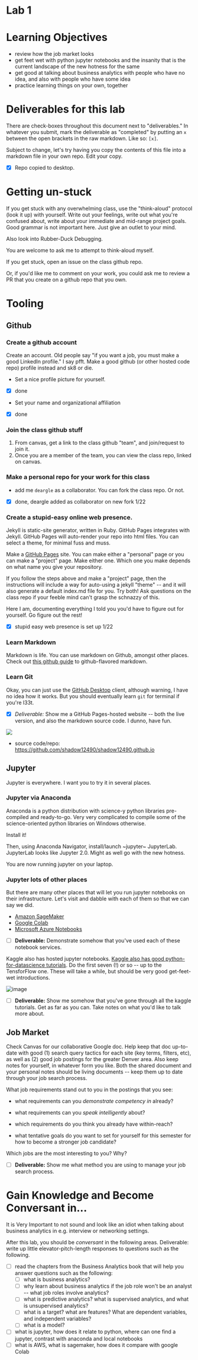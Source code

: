 # Lab 1

# Learning Objectives

* review how the job market looks
* get feet wet with python jupyter notebooks and the insanity that is the current landscape of the new hotness for the same
* get good at talking about business analytics with people who have no idea, and also with people who have some idea
* practice learning things on your own, together


# Deliverables for this lab

There are check-boxes throughout this document next to "deliverables." In whatever you submit, mark the deliverable as "completed" by putting an `x` between the open
brackets in the raw markdown. Like so: `[x]`.

Subject to change, let's try having you copy the contents of this file into a markdown file in your own repo. Edit your copy.

- [x] Repo copied to desktop.

# Getting un-stuck

If you get stuck with any overwhelming class, use the "think-aloud" protocol (look it up) with yourself. Write out your feelings, write out what you're confused
about, write about your immediate and mid-range project goals. Good grammar is not important here. Just give an outlet to your mind.

Also look into Rubber-Duck Debugging.

You are welcome to ask me to attempt to think-aloud myself.

If you get stuck, open an issue on the class github repo. 

Or, if you'd like me to comment on your work, you could ask me to review a PR that you create on a github repo that you own.



# Tooling


## Github

### Create a github account

Create an account. Old people say "if you want a job, you must make a good LinkedIn profile." I say pfft. Make a good github (or other hosted code repo) 
profile instead and sk8 or die.

* Set a nice profile picture for yourself.
- [x] done
* Set your name and organizational affiliation
- [x] done


### Join the class github stuff

1. From canvas, get a link to the class github "team", and join/request to join it.
1. Once you are a member of the team, you can view the class repo, linked on canvas.


### Make a personal repo for your work for this class

* add me `deargle` as a collaborator. You can fork the class repo. Or not.
- [x] done, deargle added as collaborator on new fork 1/22


### Create a stupid-easy online web presence.

Jekyll is static-site generator, written in Ruby. GitHub Pages integrates with Jekyll. GitHub Pages will auto-render your repo into html files. You can select a theme, for minimal fuss and muss.

Make a [GitHub Pages](https://pages.github.com/) site. You can make either a "personal" page or you can make a "project" page. Make either one. Which one you make depends on what name you give your repository.

If you follow the steps above and make a "project" page, then the instructions will include a way for auto-using a jekyll "theme" -- and it will also generate a default index.md file for you. Try both! Ask questions
on the class repo if your feeble mind can't grasp the schnazzy of this.

Here I am, documenting everything I told you you'd have to figure out for yourself. Go figure out the rest!

- [x] stupid easy web presence is set up 1/22

### Learn Markdown

Markdown is life. You can use markdown on Github, amongst other places. Check out [this github guide](https://guides.github.com/features/mastering-markdown/) to github-flavored markdown.



### Learn Git

Okay, you can just use the [GitHub Desktop](https://desktop.github.com/) client, although warning, I have no idea how it works. But you should eventually learn `git` for terminal if you're l33t.


- [x] *Deliverable:* Show me a GitHub Pages-hosted website -- both the live version, and also the markdown source code. I dunno, have fun.


![](../images/github_pages_ss.png)
* source code/repo: https://github.com/shadow12490/shadow12490.github.io


## Jupyter

Jupyter is everywhere. I want you to try it in several places.


### Jupyter via Anaconda

Anaconda is a python distribution with science-y python libraries pre-compiled and ready-to-go. Very very complicated to compile some of the science-oriented python libraries on Windows otherwise.

Install it!

Then, using Anaconda Navigator, install/launch ~jupyter~ JupyterLab. JupyterLab looks like Jupyter 2.0. Might as well go with the new hotness.

You are now running jupyter on your laptop. 


### Jupyter lots of other places

But there are many other places that will let you run jupyter notebooks on their infrastructure. Let's visit and dabble with each of them so that we can say we did.

* [Amazon SageMaker](https://aws.amazon.com/sagemaker/)
* [Google Colab](https://colab.research.google.com)
* [Microsoft Azure Notebooks](https://notebooks.azure.com/)

- [ ] **Deliverable:** Demonstrate somehow that you've used each of these notebook services.


Kaggle also has hosted jupyter notebooks. [Kaggle also has good python-for-datascience tutorials](https://www.kaggle.com/learn/). Do the first seven (!) or so -- up to the TensforFlow one. These will take a while, but should be very good get-feet-wet introductions.

![image](https://user-images.githubusercontent.com/1174653/72477008-de7eab00-37ab-11ea-8806-65867f58ab61.png)

- [ ] **Deliverable:** Show me somehow that you've gone through all the kaggle tutorials. Get as far as you can. Take notes on what you'd like to talk more about.



## Job Market

Check Canvas for our collaborative Google doc. Help keep that doc up-to-date with good (1) search query tactics for each site (key terms, filters, etc), as well as (2) good job postings for the greater Denver
area. Also keep notes for yourself, in whatever form you like. Both the shared document and your personal notes should be living documents -- keep them up to date through your job search process.

What job requirements stand out to you in the postings that you see:
* what requirements can you _demonstrate competency in_ already?
* what requirements can you _speak intelligently_ about?
* which requirements do you think you already have within-reach?

* what tentative goals do you want to set for yourself for this semester for how to become a stronger job candidate?

Which jobs are the most interesting to you? Why?

- [ ] **Deliverable:** Show me what method you are using to manage your job search process.



# Gain Knowledge and Become Conversant in...
It is Very Important to not sound and look like an idiot when talking about business analytics in e.g. interview or networking settings.

After this lab, you should be _conversant_ in the following areas. Deliverable: write up little elevator-pitch-length responses to questions such as the following.


* [ ] read the chapters from the Business Analytics book that will help you answer questions such as the following:
	* [ ] what is business analytics?
	* [ ] why learn about business analytics if the job role won't be an analyst -- what job roles involve analytics?
	* [ ] what is predictive analytics? what is supervised analytics, and what is unsupervised analytics?
	* [ ] what is a target? what are features? What are dependent variables, and independent variables?
	* [ ] what is a model?
* [ ] what is jupyter, how does it relate to python, where can one find a jupyter, contrast with anaconda and local notebooks
* [ ] what is AWS, what is sagemaker, how does it compare with google Colab
